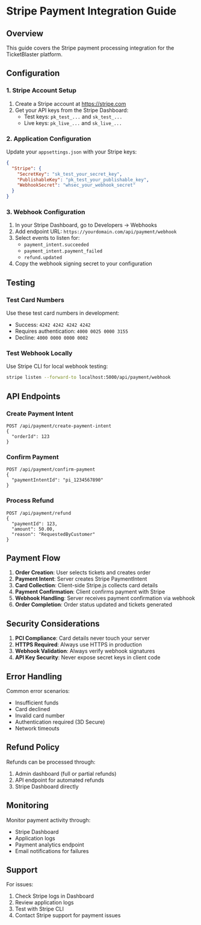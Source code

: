 # Stripe Payment Integration Guide

## Overview
This guide covers the Stripe payment processing integration for the TicketBlaster platform.

## Configuration

### 1. Stripe Account Setup
1. Create a Stripe account at https://stripe.com
2. Get your API keys from the Stripe Dashboard:
   - Test keys: `pk_test_...` and `sk_test_...`
   - Live keys: `pk_live_...` and `sk_live_...`

### 2. Application Configuration
Update your `appsettings.json` with your Stripe keys:

```json
{
  "Stripe": {
    "SecretKey": "sk_test_your_secret_key",
    "PublishableKey": "pk_test_your_publishable_key",
    "WebhookSecret": "whsec_your_webhook_secret"
  }
}
```

### 3. Webhook Configuration
1. In your Stripe Dashboard, go to Developers → Webhooks
2. Add endpoint URL: `https://yourdomain.com/api/payment/webhook`
3. Select events to listen for:
   - `payment_intent.succeeded`
   - `payment_intent.payment_failed`
   - `refund.updated`
4. Copy the webhook signing secret to your configuration

## Testing

### Test Card Numbers
Use these test card numbers in development:
- Success: `4242 4242 4242 4242`
- Requires authentication: `4000 0025 0000 3155`
- Decline: `4000 0000 0000 0002`

### Test Webhook Locally
Use Stripe CLI for local webhook testing:
```bash
stripe listen --forward-to localhost:5000/api/payment/webhook
```

## API Endpoints

### Create Payment Intent
```
POST /api/payment/create-payment-intent
{
  "orderId": 123
}
```

### Confirm Payment
```
POST /api/payment/confirm-payment
{
  "paymentIntentId": "pi_1234567890"
}
```

### Process Refund
```
POST /api/payment/refund
{
  "paymentId": 123,
  "amount": 50.00,
  "reason": "RequestedByCustomer"
}
```

## Payment Flow

1. **Order Creation**: User selects tickets and creates order
2. **Payment Intent**: Server creates Stripe PaymentIntent
3. **Card Collection**: Client-side Stripe.js collects card details
4. **Payment Confirmation**: Client confirms payment with Stripe
5. **Webhook Handling**: Server receives payment confirmation via webhook
6. **Order Completion**: Order status updated and tickets generated

## Security Considerations

1. **PCI Compliance**: Card details never touch your server
2. **HTTPS Required**: Always use HTTPS in production
3. **Webhook Validation**: Always verify webhook signatures
4. **API Key Security**: Never expose secret keys in client code

## Error Handling

Common error scenarios:
- Insufficient funds
- Card declined
- Invalid card number
- Authentication required (3D Secure)
- Network timeouts

## Refund Policy

Refunds can be processed through:
1. Admin dashboard (full or partial refunds)
2. API endpoint for automated refunds
3. Stripe Dashboard directly

## Monitoring

Monitor payment activity through:
- Stripe Dashboard
- Application logs
- Payment analytics endpoint
- Email notifications for failures

## Support

For issues:
1. Check Stripe logs in Dashboard
2. Review application logs
3. Test with Stripe CLI
4. Contact Stripe support for payment issues